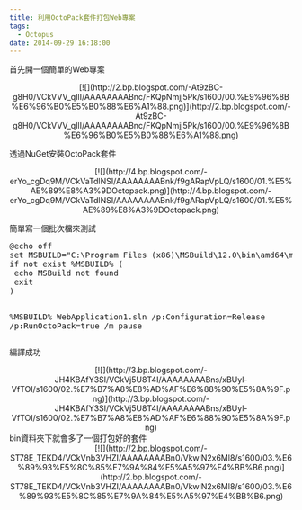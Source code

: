 ```yaml
---
title: 利用OctoPack套件打包Web專案
tags:
  - Octopus
date: 2014-09-29 16:18:00
---
```


首先開一個簡單的Web專案
<div class="separator" style="clear: both; text-align: center;">[![](http://2.bp.blogspot.com/-At9zBC-g8H0/VCkVVV_qIlI/AAAAAAAABnc/FKQpNmjj5Pk/s1600/00.%E9%96%8B%E6%96%B0%E5%B0%88%E6%A1%88.png)](http://2.bp.blogspot.com/-At9zBC-g8H0/VCkVVV_qIlI/AAAAAAAABnc/FKQpNmjj5Pk/s1600/00.%E9%96%8B%E6%96%B0%E5%B0%88%E6%A1%88.png)</div>

透過NuGet安裝OctoPack套件
<div class="separator" style="clear: both; text-align: center;">[![](http://4.bp.blogspot.com/-erYo_cgDq9M/VCkVaTdlNSI/AAAAAAAABnk/f9gARapVpLQ/s1600/01.%E5%AE%89%E8%A3%9DOctopack.png)](http://4.bp.blogspot.com/-erYo_cgDq9M/VCkVaTdlNSI/AAAAAAAABnk/f9gARapVpLQ/s1600/01.%E5%AE%89%E8%A3%9DOctopack.png)</div>

簡單寫一個批次檔來測試
<div><pre class="brush:shell">@echo off
set MSBUILD="C:\Program Files (x86)\MSBuild\12.0\bin\amd64\msbuild.exe"
if not exist %MSBUILD% (
 echo MSBuild not found
 exit
) 

%MSBUILD% WebApplication1.sln /p:Configuration=Release /p:RunOctoPack=true /m
pause
</pre></div>
編譯成功
<div class="separator" style="clear: both; text-align: center;">[![](http://3.bp.blogspot.com/-JH4KBAfY3SI/VCkVj5U8T4I/AAAAAAAABns/xBUyl-VfTOI/s1600/02.%E7%B7%A8%E8%AD%AF%E6%88%90%E5%8A%9F.png)](http://3.bp.blogspot.com/-JH4KBAfY3SI/VCkVj5U8T4I/AAAAAAAABns/xBUyl-VfTOI/s1600/02.%E7%B7%A8%E8%AD%AF%E6%88%90%E5%8A%9F.png)</div>
bin資料夾下就會多了一個打包好的套件
<div class="separator" style="clear: both; text-align: center;">[![](http://2.bp.blogspot.com/-ST78E_TEKD4/VCkVnb3VHZI/AAAAAAAABn0/VkwlN2x6Ml8/s1600/03.%E6%89%93%E5%8C%85%E7%9A%84%E5%A5%97%E4%BB%B6.png)](http://2.bp.blogspot.com/-ST78E_TEKD4/VCkVnb3VHZI/AAAAAAAABn0/VkwlN2x6Ml8/s1600/03.%E6%89%93%E5%8C%85%E7%9A%84%E5%A5%97%E4%BB%B6.png)</div>